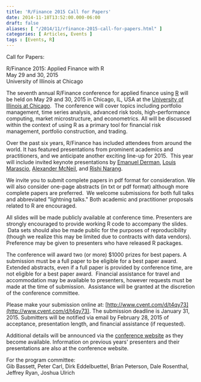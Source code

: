 ```yaml
---
title: 'R/Finance 2015 Call for Papers'
date: 2014-11-18T13:52:00.000-06:00
draft: false
aliases: [ "/2014/11/rfinance-2015-call-for-papers.html" ]
categories: [ Articles, Events ]
tags : [Events, R]
---
```


Call for Papers:  
  
R/Finance 2015: Applied Finance with R  
May 29 and 30, 2015  
University of Illinois at Chicago  
  
The seventh annual R/Finance conference for applied finance using [R](http://www.r-project.org/) will be held on May 29 and 30, 2015 in Chicago, IL, USA at the [University of Illinois at Chicago](http://www.uic.edu/).  The conference will cover topics including portfolio management, time series analysis, advanced risk tools, high-performance computing, market microstructure, and econometrics. All will be discussed within the context of using R as a primary tool for financial risk management, portfolio construction, and trading.  
  
Over the past six years, R/Finance has included attendees from around the world. It has featured presentations from prominent academics and practitioners, and we anticipate another exciting line-up for 2015.  This year will include invited keynote presentations by [Emanuel Derman](http://www.emanuelderman.com/info/about), [Louis Marascio](http://fitnr.com/about-louis-marascio.html), [Alexander McNeil](http://www.macs.hw.ac.uk/~mcneil/), and [Rishi Narang](http://www.thequantbook.com/about-the-author.html).  
  
We invite you to submit complete papers in pdf format for consideration. We will also consider one-page abstracts (in txt or pdf format) although more complete papers are preferred.  We welcome submissions for both full talks and abbreviated "lightning talks." Both academic and practitioner proposals related to R are encouraged.  
  
All slides will be made publicly available at conference time. Presenters are strongly encouraged to provide working R code to accompany the slides.  Data sets should also be made public for the purposes of reproducibility (though we realize this may be limited due to contracts with data vendors). Preference may be given to presenters who have released R packages.  
  
The conference will award two (or more) $1000 prizes for best papers. A submission must be a full paper to be eligible for a best paper award. Extended abstracts, even if a full paper is provided by conference time, are not eligible for a best paper award.  Financial assistance for travel and accommodation may be available to presenters, however requests must be made at the time of submission.  Assistance will be granted at the discretion of the conference committee.  
  
Please make your submission online at: [http://www.cvent.com/d/t4qy73](http://www.cvent.com/d/t4qy73). The submission deadline is January 31, 2015. Submitters will be notified via email by February 28, 2015 of acceptance, presentation length, and financial assistance (if requested).  
  
Additional details will be announced via the [conference website](http://www.rinfinance.com/) as they become available. Information on previous years' presenters and their presentations are also at the conference website.  
  
For the program committee:  
Gib Bassett, Peter Carl, Dirk Eddelbuettel, Brian Peterson, Dale Rosenthal, Jeffrey Ryan, Joshua Ulrich

